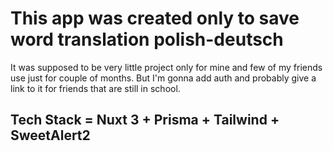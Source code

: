 # This app was created only to save word translation polish-deutsch

It was supposed to be very little project only for mine and few of my friends use just for couple of months.
But I'm gonna add auth and probably give a link to it for friends that are still in school.


## Tech Stack = Nuxt 3 + Prisma + Tailwind + SweetAlert2


